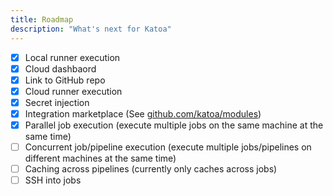 ```yaml
---
title: Roadmap
description: "What's next for Katoa"
---
```


- [x] Local runner execution
- [x] Cloud dashbaord
- [x] Link to GitHub repo
- [x] Cloud runner execution
- [x] Secret injection
- [x] Integration marketplace (See [github.com/katoa/modules](https://github.com/katoahq/modules))
- [x] Parallel job execution (execute multiple jobs on the same machine at the same time)
- [ ] Concurrent job/pipeline execution (execute multiple jobs/pipelines on different machines at the same time)
- [ ] Caching across pipelines (currently only caches across jobs)
- [ ] SSH into jobs
